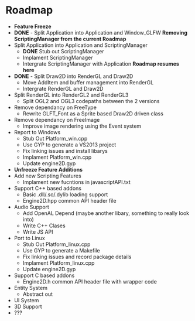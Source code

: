 # Roadmap

- **Feature Freeze**
- **DONE** - Split Application into Application and Window_GLFW
**Removing ScriptingManager from the current Roadmap**
- Split Application into Application and ScriptingManager
	- **DONE** Stub out ScriptingManager
	- Implament ScriptingManager
	- Intergrate ScriptingManager with Application
**Roadmap resumes here**
- **DONE** - Split Draw2D into RenderGL and Draw2D
	- Move AddItem and buffer management into RenderGL
	- Intergrate RenderGL and Draw2D
- Split RenderGL into RenderGL2 and RenderGL3
	- Split OGL2 and OGL3 codepaths between the 2 versions
- Remove dependancy on FreeType
	- Rewrite GLFT_Font as a Sprite based Draw2D driven class
- Remove dependancy on FreeImage
	- Improve image rendering using the Event system
- Report to Windows
	- Stub Out Platform_win.cpp
	- Use GYP to generate a VS2013 project
	- Fix linking issues and install libarys
	- Implament Platform_win.cpp
	- Update engine2D.gyp
- **Unfreeze Feature Additions**
- Add new Scripting Features
	- Implament new fucntions in javascriptAPI.txt
- Support C++ based addons
	- Basic .dll/.so/.dylib loading support
	- Engine2D.hpp common API header file
- Audio Support
	+ Add OpenAL Depend (maybe another libary, something to really look into)
	+ Write C++ Clases
	+ Write JS API
- Port to Linux
	+ Stub Out Platform_linux.cpp
	+ Use GYP to generate a Makefile
	+ Fix linking issues and record package details
	+ Implament Platform_linux.cpp
	+ Update engine2D.gyp
- Support C based addons
	+ Engine2D.h common API header file with wrapper code
- Entity System
	+ Abstract out
- UI System
- 3D Support
- ???
